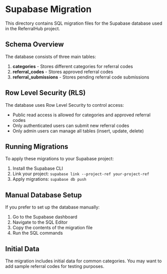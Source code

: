 # Supabase Migration

This directory contains SQL migration files for the Supabase database used in the ReferralHub project.

## Schema Overview

The database consists of three main tables:

1. **categories** - Stores different categories for referral codes
2. **referral_codes** - Stores approved referral codes
3. **referral_submissions** - Stores pending referral code submissions

## Row Level Security (RLS)

The database uses Row Level Security to control access:

- Public read access is allowed for categories and approved referral codes
- Only authenticated users can submit new referral codes
- Only admin users can manage all tables (insert, update, delete)

## Running Migrations

To apply these migrations to your Supabase project:

1. Install the Supabase CLI
2. Link your project: `supabase link --project-ref your-project-ref`
3. Apply migrations: `supabase db push`

## Manual Database Setup

If you prefer to set up the database manually:

1. Go to the Supabase dashboard
2. Navigate to the SQL Editor
3. Copy the contents of the migration file
4. Run the SQL commands

## Initial Data

The migration includes initial data for common categories. You may want to add sample referral codes for testing purposes.
